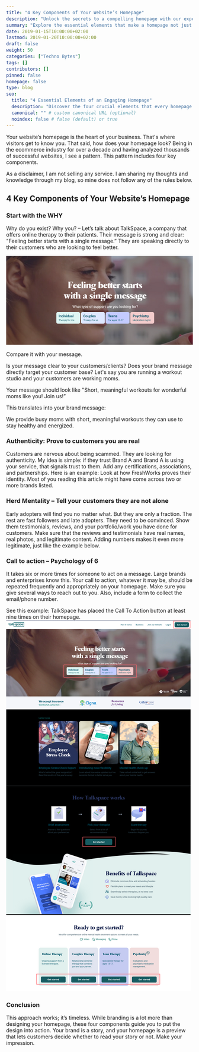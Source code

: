 ```yaml
---
title: "4 Key Components of Your Website’s Homepage"
description: "Unlock the secrets to a compelling homepage with our expert insights on the essential elements that drive engagement and conversions."
summary: "Explore the essential elements that make a homepage not just good, but great. From our extensive experience, we reveal the 4 key components that are the backbone of successful websites."
date: 2019-01-15T10:00:00+02:00
lastmod: 2019-01-20T10:00:00+02:00
draft: false
weight: 50
categories: ["Techno Bytes"]
tags: []
contributors: []
pinned: false
homepage: false
type: blog
seo:
  title: "4 Essential Elements of an Engaging Homepage"
  description: "Discover the four crucial elements that every homepage needs to captivate visitors, based on our decade-long experience in the ecommerce industry."
  canonical: "" # custom canonical URL (optional)
  noindex: false # false (default) or true
---
```


Your website’s homepage is the heart of your business. That's where visitors get to know you. That said, how does your homepage look? Being in the ecommerce industry for over a decade and having analyzed thousands of successful websites, I see a pattern. This pattern includes four key components.

As a disclaimer, I am not selling any service. I am sharing my thoughts and knowledge through my blog, so mine does not follow any of the rules below.

## 4 Key Components of Your Website’s Homepage

### Start with the WHY

Why do you exist? Why you? – Let’s talk about TalkSpace, a company that offers online therapy to their patients. Their message is strong and clear: "Feeling better starts with a single message.” They are speaking directly to their customers who are looking to feel better.

![Image Description](/images/talkspace-why-do-you-exist.webp)

Compare it with your message.

Is your message clear to your customers/clients? Does your brand message directly target your customer base? Let's say you are running a workout studio and your customers are working moms.

Your message should look like "Short, meaningful workouts for wonderful moms like you! Join us!”

This translates into your brand message:

We provide busy moms with short, meaningful workouts they can use to stay healthy and energized.

### Authenticity: Prove to customers you are real

Customers are nervous about being scammed. They are looking for authenticity. My idea is simple: if they trust Brand A and Brand A is using your service, that signals trust to them. Add any certifications, associations, and partnerships. Here is an example: Look at how FreshWorks proves their identity. Most of you reading this article might have come across two or more brands listed.

### Herd Mentality – Tell your customers they are not alone

Early adopters will find you no matter what. But they are only a fraction. The rest are fast followers and late adopters. They need to be convinced. Show them testimonials, reviews, and your portfolio/work you have done for customers. Make sure that the reviews and testimonials have real names, real photos, and legitimate content. Adding numbers makes it even more legitimate, just like the example below.

### Call to action – Psychology of 6

It takes six or more times for someone to act on a message. Large brands and enterprises know this. Your call to action, whatever it may be, should be repeated frequently and appropriately on your homepage. Make sure you give several ways to reach out to you. Also, include a form to collect the email/phone number.

See this example: TalkSpace has placed the Call To Action button at least nine times on their homepage.
![Image Description](/images/call-to-action.webp)

### Conclusion

This approach works; it’s timeless. While branding is a lot more than designing your homepage, these four components guide you to put the design into action. Your brand is a story, and your homepage is a preview that lets customers decide whether to read your story or not. Make your impression.
